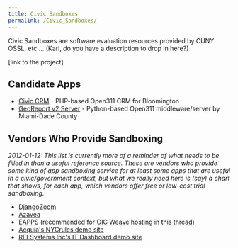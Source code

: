 ```yaml
---
title: Civic Sandboxes
permalink: /Civic_Sandboxes/
---
```


Civic Sandboxes are software evaluation resources provided by CUNY OSSL, etc ... (Karl, do you have a description to drop in here?)

[link to the project]

Candidate Apps
--------------

-   [Civic CRM](http://code.google.com/p/civic-crm/source/browse/trunk/crm/) - PHP-based Open311 CRM for Bloomington
-   [GeoReport v2 Server](https://github.com/miamidade/georeport-server) - Python-based Open311 middleware/server by Miami-Dade County

Vendors Who Provide Sandboxing
------------------------------

*2012-01-12: This list is currently more of a reminder of what needs to be filled in than a useful reference source. These are vendors who provide some kind of app sandboxing service for at least some apps that are useful in a civic/government context, but what we really need here is (say) a chart that shows, for each app, which vendors offer free or low-cost trial sandboxing.*

-   [DjangoZoom](http://djangozoom.com)
-   [Azavea](http://azavea.com)
-   [EAPPS](http://eapps.com/) (recommended for [OIC Weave](http://oicweave.org) hosting in [this thread](http://groups.google.com/group/weave-users/browse_thread/thread/d29aed50cacf104))
-   [Acquia's NYCrules demo site](http://nycdoittdev.devcloud.acquia-sites.com/)
-   [REI Systems Inc's IT Dashboard demo site](http://demo.itdashboard.reisys.com/)
